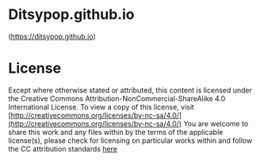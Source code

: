 # Ditsypop.github.io
(https://ditsypop.github.io)

# License
Except where otherwise stated or attributed, this content is licensed under the Creative Commons Attribution-NonCommercial-ShareAlike 4.0 International License. To view a copy of this license, visit [http://creativecommons.org/licenses/by-nc-sa/4.0/](http://creativecommons.org/licenses/by-nc-sa/4.0/)
You are welcome to share this work and any files within by the terms of the applicable license(s), please check for licensing on particular works within and follow the CC attribution standards [here](https://wiki.creativecommons.org/wiki/Best_practices_for_attribution)
